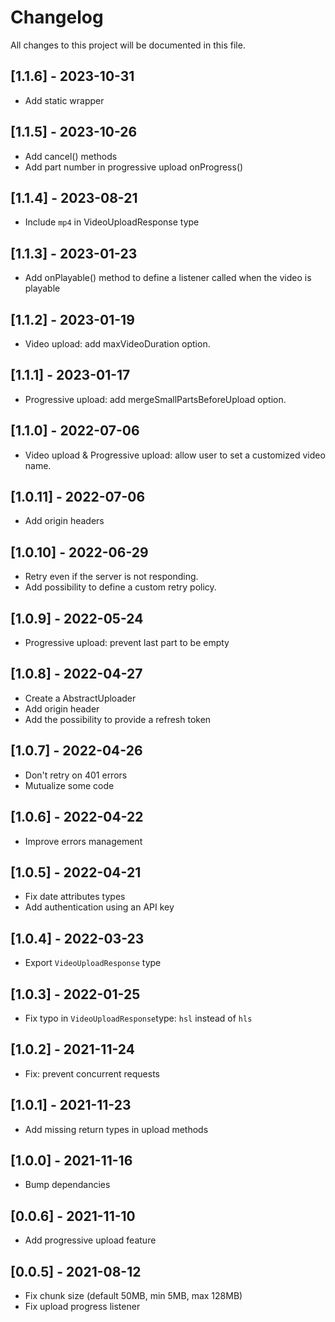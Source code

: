 # Changelog
All changes to this project will be documented in this file.

## [1.1.6] - 2023-10-31
- Add static wrapper

## [1.1.5] - 2023-10-26
- Add cancel() methods
- Add part number in progressive upload onProgress() 

## [1.1.4] - 2023-08-21
- Include `mp4` in VideoUploadResponse type

## [1.1.3] - 2023-01-23
- Add onPlayable() method to define a listener called when the video is playable
  
## [1.1.2] - 2023-01-19
- Video upload: add maxVideoDuration option.

## [1.1.1] - 2023-01-17
- Progressive upload: add mergeSmallPartsBeforeUpload option.

## [1.1.0] - 2022-07-06
- Video upload & Progressive upload: allow user to set a customized video name.

## [1.0.11] - 2022-07-06
- Add origin headers

## [1.0.10] - 2022-06-29
- Retry even if the server is not responding.
- Add possibility to define a custom retry policy.

## [1.0.9] - 2022-05-24
- Progressive upload: prevent last part to be empty

## [1.0.8] - 2022-04-27
- Create a AbstractUploader
- Add origin header
- Add the possibility to provide a refresh token

## [1.0.7] - 2022-04-26
- Don't retry on 401 errors
- Mutualize some code
  
## [1.0.6] - 2022-04-22
- Improve errors management

## [1.0.5] - 2022-04-21
- Fix date attributes types
- Add authentication using an API key

## [1.0.4] - 2022-03-23
- Export `VideoUploadResponse` type

## [1.0.3] - 2022-01-25
- Fix typo in `VideoUploadResponse`type: `hsl` instead of `hls`
  
## [1.0.2] - 2021-11-24
- Fix: prevent concurrent requests
  
## [1.0.1] - 2021-11-23
- Add missing return types in upload methods
  
## [1.0.0] - 2021-11-16
- Bump dependancies
  
## [0.0.6] - 2021-11-10
- Add progressive upload feature

## [0.0.5] - 2021-08-12
- Fix chunk size (default 50MB, min 5MB, max 128MB)
- Fix upload progress listener
